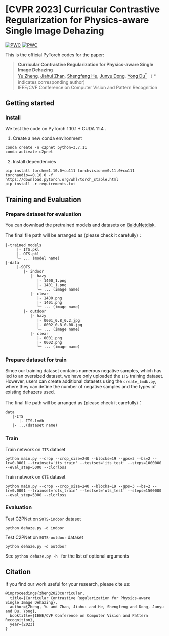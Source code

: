 # [CVPR 2023] Curricular Contrastive Regularization for Physics-aware Single Image Dehazing

[![PWC](https://img.shields.io/endpoint.svg?url=https://paperswithcode.com/badge/curricular-contrastive-regularization-for/image-dehazing-on-sots-indoor)](https://paperswithcode.com/sota/image-dehazing-on-sots-indoor?p=curricular-contrastive-regularization-for) [![PWC](https://img.shields.io/endpoint.svg?url=https://paperswithcode.com/badge/curricular-contrastive-regularization-for/image-dehazing-on-sots-outdoor)](https://paperswithcode.com/sota/image-dehazing-on-sots-outdoor?p=curricular-contrastive-regularization-for)

This is the official PyTorch codes for the paper:  
>**Curricular Contrastive Regularization for Physics-aware Single Image Dehazing**<br>  [Yu Zheng](https://github.com/YuZheng9), [Jiahui Zhan](https://github.com/zhanjiahui), [Shengfeng He](http://www.shengfenghe.com/), [Junyu Dong](https://it.ouc.edu.cn/djy_23898/main.htm), [Yong Du<sup>*</sup>](https://www.csyongdu.cn/) （ * indicates corresponding author)<br>
>IEEE/CVF Conference on Computer Vision and Pattern Recognition

## Getting started

### Install

We test the code on PyTorch 1.10.1 + CUDA 11.4 .

1. Create a new conda environment
```
conda create -n c2pnet python=3.7.11
conda activate c2pnet
```

2. Install dependencies
```
pip install torch==1.10.0+cu111 torchvision==0.11.0+cu111 torchaudio==0.10.0 -f https://download.pytorch.org/whl/torch_stable.html
pip install -r requirements.txt
```

##  Training and Evaluation

### Prepare dataset for evaluation


You can download the pretrained models and datasets on [BaiduNetdisk](https://pan.baidu.com/s/1CPpdWz60HsTM2w16mq2S-w?pwd=b76u).

The final file path will be arranged as (please check it carefully)：

```
|-trained_models
     |- ITS.pkl
     |- OTS.pkl
     └─ ... (model name)
|-data
     |-SOTS
        |- indoor
           |- hazy
              |- 1400_1.png 
              |- 1401_1.png 
              └─ ... (image name)
           |- clear
              |- 1400.png 
              |- 1401.png
              └─ ... (image name)
        |- outdoor
           |- hazy
              |- 0001_0.8_0.2.jpg 
              |- 0002_0.8_0.08.jpg
              └─ ... (image name)
           |- clear
              |- 0001.png 
              |- 0002.png
              └─ ... (image name)
```

### Prepare dataset for train
Since our training dataset contains numerous negative samples, which has led to an oversized dataset, we have only uploaded the `ITS` training dataset. However, users can create additional datasets using the `create_lmdb.py`, where they can define the number of negative samples and the types of existing dehazers used.

The final file path will be arranged as (please check it carefully)：

```
data
   |-ITS
      |- ITS.lmdb
   |- ...(dataset name)
```

### Train

Train network on `ITS` dataset

```
python main.py --crop --crop_size=240 --blocks=19 --gps=3 --bs=2 --lr=0.0001 --trainset='its_train' --testset='its_test' --steps=1000000 --eval_step=5000 --clcrloss
```
Train network on `OTS`  dataset

```
python main.py --crop --crop_size=240 --blocks=19 --gps=3 --bs=2 --lr=0.0001 --trainset='ots_train' --testset='ots_test' --steps=1500000 --eval_step=5000 --clcrloss
```

### Evaluation
Test C2PNet on `SOTS-indoor` dataset 

```python dehaze.py -d indoor```

Test C2PNet on `SOTS-outdoor` dataset 

```python dehaze.py -d outdoor```


See `python dehaze.py -h ` for the list of optional arguments


## Citation
If you find our work useful for your research, please cite us:
```
@inproceedings{zheng2023curricular,
  title={Curricular Contrastive Regularization for Physics-aware Single Image Dehazing},
  author={Zheng, Yu and Zhan, Jiahui and He, Shengfeng and Dong, Junyu and Du, Yong},
  booktitle={IEEE/CVF Conference on Computer Vision and Pattern Recognition},
  year={2023}
}
```
